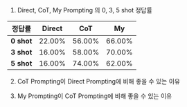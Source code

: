 1. Direct, CoT, My Prompting 의 0, 3, 5 shot 정답률

|정답률|Direct|CoT|My|
|---|---|---|---|
|**0 shot**|22.00%|56.00%|66.00%|
|**3 shot**|16.00%|58.00%|70.00%|
|**5 shot**|16.00%|74.00%|62.00%|

2. CoT Prompting이 Direct Prompting에 비해 좋을 수 있는 이유


3. My Prompting이 CoT Prompting에 비해 좋을 수 있는 이유

